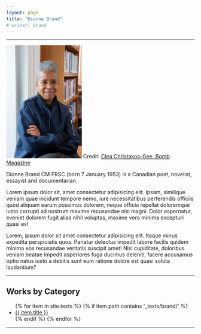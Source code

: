 ```yaml
---
layout: page
title: "Dionne Brand"
# writer: brand
---
```

<hr>
<div class="image">
<img src="/assets/Dionne-Brand_featured-image.jpg" alt="A picture of Dionne Brand." width="40%">
<span class="caption">Credit: <a href="http://bombmagazine.org/articles/2024/09/16/dionne-brand-by-saidiya-hartman/">Clea Christakos-Gee. Bomb Magazine</a></span>
</div>
<p>Dionne Brand CM FRSC (born 7 January 1953) is a Canadian poet, novelist, essayist and documentarian. </p>
<p>Lorem ipsum dolor sit, amet consectetur adipisicing elit. Ipsam, similique veniam quae incidunt tempore nemo, iure necessitatibus perferendis officiis quod aliquam earum possimus dolorem, neque officia repellat doloremque iusto corrupti ad nostrum maxime recusandae nisi magni. Dolor aspernatur, eveniet dolorem fugit alias nihil voluptas, maxime vero minima excepturi quasi ex!</p>
<p>Lorem, ipsum dolor sit amet consectetur adipisicing elit. Itaque minus expedita perspiciatis quos. Pariatur delectus impedit labore facilis quidem minima eos recusandae veritatis suscipit amet! Nisi cupiditate, doloribus veniam beatae impedit asperiores fuga ducimus deleniti, facere accusamus optio natus iusto a debitis sunt eum ratione dolore est quasi soluta laudantium?</p>

<hr>
<h2>Works by Category</h2>
<ul class="texts">
{% for item in site.texts %}
    {% if item.path contains '_texts/brand/' %}
  <li class="text-title">
    <a href="{{ site.baseurl }}{{ item.url }}">
      {{ item.title }}
    </a>
  </li>
  {% endif %}
{% endfor %}
</ul>

<hr>